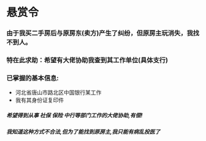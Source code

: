 # 悬赏令
### 由于我买二手房后与原房东(卖方)产生了纠纷，但原房主玩消失，我找不到人。
### 特在此求助：希望有大佬协助我查到其工作单位(具体支行)
### 已掌握的基本信息:
* 河北省唐山市路北区中国银行某工作
* 我有其身份证复印件
##### 希望得到从事 社保 保险 中行等部门工作的大佬协助,有偿!
##### 我知道这种方式不合法,但为了能找到原房主,我只能有病乱投医了
